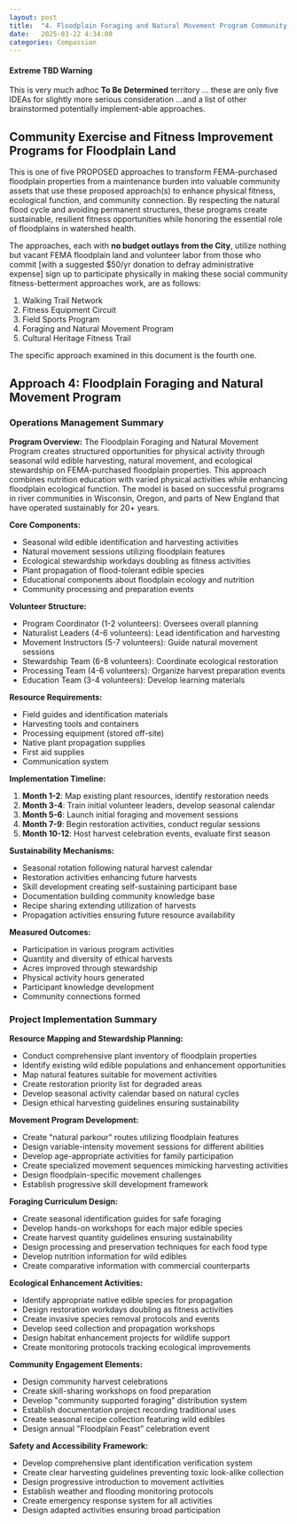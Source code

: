 ```yaml
---
layout: post
title:  "4. Floodplain Foraging and Natural Movement Program Community Fitness Iniative"
date:   2025-03-22 4:34:00
categories: Compassion
---
```


#### Extreme TBD Warning

This is very much adhoc **To Be Determined** territory ... these are only five IDEAs for slightly more serious consideration  ...and a list of other brainstormed potentially implement-able approaches.


## Community Exercise and Fitness Improvement Programs for Floodplain Land

This is one of five PROPOSED approaches to transform FEMA-purchased floodplain properties from a maintenance burden into valuable community assets that use these proposed approach(s) to enhance physical fitness, ecological function, and community connection. By respecting the natural flood cycle and avoiding permanent structures, these programs create sustainable, resilient fitness opportunities while honoring the essential role of floodplains in watershed health.

The approaches, each with **no budget outlays from the City**, utilize nothing but vacant FEMA floodplain land and volunteer labor from those who commit [with a suggested $50/yr donation to defray administrative expense] sign up to participate physically in making these social community fitness-betterment approaches work, are as follows:

1) Walking Trail Network
2) Fitness Equipment Circuit
3) Field Sports Program
4) Foraging and Natural Movement Program
5) Cultural Heritage Fitness Trail

The specific approach examined in this document is the fourth one.

## Approach 4: Floodplain Foraging and Natural Movement Program

### Operations Management Summary

**Program Overview:**
The Floodplain Foraging and Natural Movement Program creates structured opportunities for physical activity through seasonal wild edible harvesting, natural movement, and ecological stewardship on FEMA-purchased floodplain properties. This approach combines nutrition education with varied physical activities while enhancing floodplain ecological function. The model is based on successful programs in river communities in Wisconsin, Oregon, and parts of New England that have operated sustainably for 20+ years.

**Core Components:**
- Seasonal wild edible identification and harvesting activities
- Natural movement sessions utilizing floodplain features
- Ecological stewardship workdays doubling as fitness activities
- Plant propagation of flood-tolerant edible species
- Educational components about floodplain ecology and nutrition
- Community processing and preparation events

**Volunteer Structure:**
- Program Coordinator (1-2 volunteers): Oversees overall planning
- Naturalist Leaders (4-6 volunteers): Lead identification and harvesting
- Movement Instructors (5-7 volunteers): Guide natural movement sessions
- Stewardship Team (6-8 volunteers): Coordinate ecological restoration
- Processing Team (4-6 volunteers): Organize harvest preparation events
- Education Team (3-4 volunteers): Develop learning materials

**Resource Requirements:**
- Field guides and identification materials
- Harvesting tools and containers
- Processing equipment (stored off-site)
- Native plant propagation supplies
- First aid supplies
- Communication system

**Implementation Timeline:**
1. **Month 1-2**: Map existing plant resources, identify restoration needs
2. **Month 3-4**: Train initial volunteer leaders, develop seasonal calendar
3. **Month 5-6**: Launch initial foraging and movement sessions
4. **Month 7-9**: Begin restoration activities, conduct regular sessions
5. **Month 10-12**: Host harvest celebration events, evaluate first season

**Sustainability Mechanisms:**
- Seasonal rotation following natural harvest calendar
- Restoration activities enhancing future harvests
- Skill development creating self-sustaining participant base
- Documentation building community knowledge base
- Recipe sharing extending utilization of harvests
- Propagation activities ensuring future resource availability

**Measured Outcomes:**
- Participation in various program activities
- Quantity and diversity of ethical harvests
- Acres improved through stewardship
- Physical activity hours generated
- Participant knowledge development
- Community connections formed

### Project Implementation Summary

**Resource Mapping and Stewardship Planning:**
- Conduct comprehensive plant inventory of floodplain properties
- Identify existing wild edible populations and enhancement opportunities
- Map natural features suitable for movement activities
- Create restoration priority list for degraded areas
- Develop seasonal activity calendar based on natural cycles
- Design ethical harvesting guidelines ensuring sustainability

**Movement Program Development:**
- Create "natural parkour" routes utilizing floodplain features
- Design variable-intensity movement sessions for different abilities
- Develop age-appropriate activities for family participation
- Create specialized movement sequences mimicking harvesting activities
- Design floodplain-specific movement challenges
- Establish progressive skill development framework

**Foraging Curriculum Design:**
- Create seasonal identification guides for safe foraging
- Develop hands-on workshops for each major edible species
- Create harvest quantity guidelines ensuring sustainability
- Design processing and preservation techniques for each food type
- Develop nutrition information for wild edibles
- Create comparative information with commercial counterparts

**Ecological Enhancement Activities:**
- Identify appropriate native edible species for propagation
- Design restoration workdays doubling as fitness activities
- Create invasive species removal protocols and events
- Develop seed collection and propagation workshops
- Design habitat enhancement projects for wildlife support
- Create monitoring protocols tracking ecological improvements

**Community Engagement Elements:**
- Design community harvest celebrations
- Create skill-sharing workshops on food preparation
- Develop "community supported foraging" distribution system
- Establish documentation project recording traditional uses
- Create seasonal recipe collection featuring wild edibles
- Design annual "Floodplain Feast" celebration event

**Safety and Accessibility Framework:**
- Develop comprehensive plant identification verification system
- Create clear harvesting guidelines preventing toxic look-alike collection
- Design progressive introduction to movement activities
- Establish weather and flooding monitoring protocols
- Create emergency response system for all activities
- Design adapted activities ensuring broad participation
